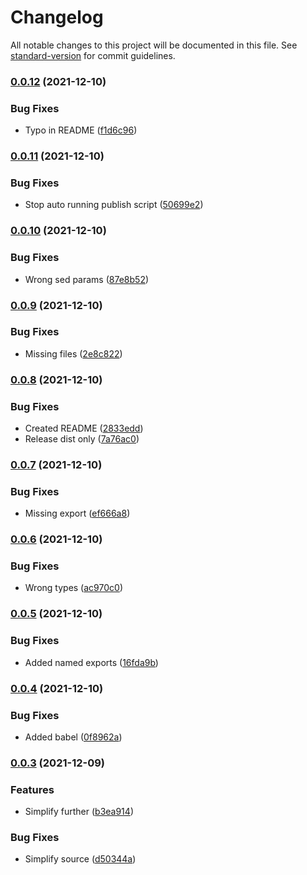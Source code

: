 # Changelog

All notable changes to this project will be documented in this file. See [standard-version](https://github.com/conventional-changelog/standard-version) for commit guidelines.

### [0.0.12](https://github.com/Zenoo/mui-address-autocomplete/compare/v0.0.11...v0.0.12) (2021-12-10)


### Bug Fixes

* Typo in README ([f1d6c96](https://github.com/Zenoo/mui-address-autocomplete/commit/f1d6c967e459e2357d75ec77b5a3e6196607ba44))

### [0.0.11](https://github.com/Zenoo/mui-address-autocomplete/compare/v0.0.10...v0.0.11) (2021-12-10)


### Bug Fixes

* Stop auto running publish script ([50699e2](https://github.com/Zenoo/mui-address-autocomplete/commit/50699e271df24d7d91c0b2ef6a42663c7e6035e0))

### [0.0.10](https://github.com/Zenoo/mui-address-autocomplete/compare/v0.0.9...v0.0.10) (2021-12-10)


### Bug Fixes

* Wrong sed params ([87e8b52](https://github.com/Zenoo/mui-address-autocomplete/commit/87e8b524c200071413245d176e20043f3b86f01b))

### [0.0.9](https://github.com/Zenoo/mui-address-autocomplete/compare/v0.0.8...v0.0.9) (2021-12-10)


### Bug Fixes

* Missing files ([2e8c822](https://github.com/Zenoo/mui-address-autocomplete/commit/2e8c82219efa21afbbc9b32c14ca69639357a5d7))

### [0.0.8](https://github.com/Zenoo/mui-address-autocomplete/compare/v0.0.7...v0.0.8) (2021-12-10)


### Bug Fixes

* Created README ([2833edd](https://github.com/Zenoo/mui-address-autocomplete/commit/2833edd9f7290adf2eb4f1a65d6da952eb6da98e))
* Release dist only ([7a76ac0](https://github.com/Zenoo/mui-address-autocomplete/commit/7a76ac0f62953b601a07e34f535ef66a6b40ab1c))

### [0.0.7](https://github.com/Zenoo/mui-address-autocomplete/compare/v0.0.6...v0.0.7) (2021-12-10)


### Bug Fixes

* Missing export ([ef666a8](https://github.com/Zenoo/mui-address-autocomplete/commit/ef666a85150552fd214346d9a7eb96ffc709a54b))

### [0.0.6](https://github.com/Zenoo/mui-address-autocomplete/compare/v0.0.5...v0.0.6) (2021-12-10)


### Bug Fixes

* Wrong types ([ac970c0](https://github.com/Zenoo/mui-address-autocomplete/commit/ac970c01d3382485acbbcbcaeb02559439fbdf4c))

### [0.0.5](https://github.com/Zenoo/mui-address-autocomplete/compare/v0.0.4...v0.0.5) (2021-12-10)


### Bug Fixes

* Added named exports ([16fda9b](https://github.com/Zenoo/mui-address-autocomplete/commit/16fda9bdb592272f4c05dc19e11ba2c6992147c5))

### [0.0.4](https://github.com/Zenoo/mui-address-autocomplete/compare/v0.0.3...v0.0.4) (2021-12-10)


### Bug Fixes

* Added babel ([0f8962a](https://github.com/Zenoo/mui-address-autocomplete/commit/0f8962a293b583e5613dd84817ea37386a44257e))

### [0.0.3](https://github.com/Zenoo/mui-address-autocomplete/compare/v0.0.2...v0.0.3) (2021-12-09)


### Features

* Simplify further ([b3ea914](https://github.com/Zenoo/mui-address-autocomplete/commit/b3ea914fa30db425873c2b8438e638427daf3293))


### Bug Fixes

* Simplify source ([d50344a](https://github.com/Zenoo/mui-address-autocomplete/commit/d50344ac819f5f15127d5a70a29d0e32d10ce332))
